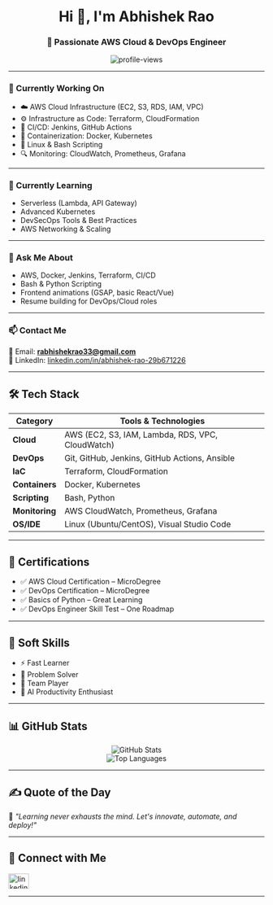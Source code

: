  
<h1 align="center">Hi 👋, I'm Abhishek Rao</h1>
<h3 align="center">🚀 Passionate AWS Cloud & DevOps Engineer</h3>

<p align="center">
  <img src="https://komarev.com/ghpvc/?username=abhishekrao&label=Profile%20views&color=0e75b6&style=flat" alt="profile-views" />
</p>


---

### 🔭 Currently Working On

- ☁️ AWS Cloud Infrastructure (EC2, S3, RDS, IAM, VPC)
- ⚙️ Infrastructure as Code: Terraform, CloudFormation
- 🚀 CI/CD: Jenkins, GitHub Actions
- 🐳 Containerization: Docker, Kubernetes
- 🐧 Linux & Bash Scripting
- 🔍 Monitoring: CloudWatch, Prometheus, Grafana

---

### 🌱 Currently Learning

- Serverless (Lambda, API Gateway)
- Advanced Kubernetes
- DevSecOps Tools & Best Practices
- AWS Networking & Scaling

---

### 💬 Ask Me About

- AWS, Docker, Jenkins, Terraform, CI/CD
- Bash & Python Scripting
- Frontend animations (GSAP, basic React/Vue)
- Resume building for DevOps/Cloud roles

---

### 📫 Contact Me

📧 Email: **rabhishekrao33@gmail.com**  
🔗 LinkedIn: [linkedin.com/in/abhishek-rao-29b671226](https://linkedin.com/in/abhishek-rao-29b671226)

---

## 🛠️ Tech Stack

| Category       | Tools & Technologies                                   |
|----------------|--------------------------------------------------------|
| **Cloud**      | AWS (EC2, S3, IAM, Lambda, RDS, VPC, CloudWatch)       |
| **DevOps**     | Git, GitHub, Jenkins, GitHub Actions, Ansible          |
| **IaC**        | Terraform, CloudFormation                              |
| **Containers** | Docker, Kubernetes                                     |
| **Scripting**  | Bash, Python                                           |
| **Monitoring** | AWS CloudWatch, Prometheus, Grafana                    |
| **OS/IDE**     | Linux (Ubuntu/CentOS), Visual Studio Code              |

---

## 📜 Certifications

- ✅ AWS Cloud Certification – MicroDegree  
- ✅ DevOps Certification – MicroDegree  
- ✅ Basics of Python – Great Learning  
- ✅ DevOps Engineer Skill Test – One Roadmap  

---

## 🌟 Soft Skills

- ⚡ Fast Learner  
- 🧠 Problem Solver  
- 🤝 Team Player  
- 🤖 AI Productivity Enthusiast  

---

## 📊 GitHub Stats

<p align="center">
  <img src="https://github-readme-stats.vercel.app/api?username=Abhishek-rao2&show_icons=true&theme=tokyonight" alt="GitHub Stats" />
  <br>
  <img src="https://github-readme-stats.vercel.app/api/top-langs?username=Abhishek-rao2&layout=compact&theme=tokyonight" alt="Top Languages" />
</p>

---

## ✍️ Quote of the Day

🧠 *"Learning never exhausts the mind. Let's innovate, automate, and deploy!"*

---

## 🔗 Connect with Me

<p align="left">
  <a href="https://linkedin.com/in/abhishek-rao-29b671226" target="blank">
    <img align="center" src="https://raw.githubusercontent.com/rahuldkjain/github-profile-readme-generator/master/src/images/icons/Social/linked-in-alt.svg" alt="linkedin" height="30" width="40" />
  </a>
</p>

---

